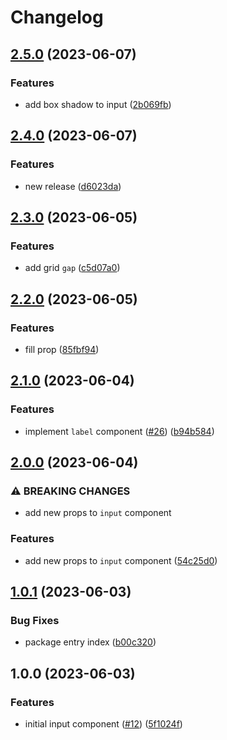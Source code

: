 # Changelog

## [2.5.0](https://github.com/wholesome-ghoul/allaround-components/compare/input-v2.4.0...input-v2.5.0) (2023-06-07)


### Features

* add box shadow to input ([2b069fb](https://github.com/wholesome-ghoul/allaround-components/commit/2b069fbf55f372dc2b31df7f78ca4a24ac129b02))

## [2.4.0](https://github.com/wholesome-ghoul/allaround-components/compare/input-v2.3.0...input-v2.4.0) (2023-06-07)


### Features

* new release ([d6023da](https://github.com/wholesome-ghoul/allaround-components/commit/d6023da6de01374d99554d3752abee62135a431f))

## [2.3.0](https://github.com/wholesome-ghoul/allaround-components/compare/input-v2.2.0...input-v2.3.0) (2023-06-05)


### Features

* add grid `gap` ([c5d07a0](https://github.com/wholesome-ghoul/allaround-components/commit/c5d07a03836b039a16b3ac100cfaea8fc5603800))

## [2.2.0](https://github.com/wholesome-ghoul/allaround-components/compare/input-v2.1.0...input-v2.2.0) (2023-06-05)


### Features

* fill prop ([85fbf94](https://github.com/wholesome-ghoul/allaround-components/commit/85fbf94e73a45faea06dce6bcc741025958624dc))

## [2.1.0](https://github.com/wholesome-ghoul/allaround-components/compare/input-v2.0.0...input-v2.1.0) (2023-06-04)


### Features

* implement `label` component ([#26](https://github.com/wholesome-ghoul/allaround-components/issues/26)) ([b94b584](https://github.com/wholesome-ghoul/allaround-components/commit/b94b58475c8a068d6a235a9cbb46906e710818c5))

## [2.0.0](https://github.com/wholesome-ghoul/allaround-components/compare/input-v1.0.1...input-v2.0.0) (2023-06-04)


### ⚠ BREAKING CHANGES

* add new props to `input` component

### Features

* add new props to `input` component ([54c25d0](https://github.com/wholesome-ghoul/allaround-components/commit/54c25d0ae70f718ba617d1e1c66c55673203375a))

## [1.0.1](https://github.com/wholesome-ghoul/allaround-components/compare/input-v1.0.0...input-v1.0.1) (2023-06-03)


### Bug Fixes

* package entry index ([b00c320](https://github.com/wholesome-ghoul/allaround-components/commit/b00c32060ccddcbb0774362da4aa49a66b562928))

## 1.0.0 (2023-06-03)


### Features

* initial input component ([#12](https://github.com/wholesome-ghoul/allaround-components/issues/12)) ([5f1024f](https://github.com/wholesome-ghoul/allaround-components/commit/5f1024f087f7228939d79ba08d75950a68c45621))
